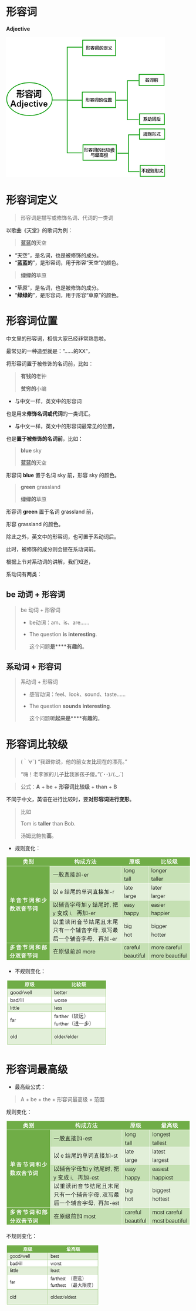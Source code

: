 # **形容词**

**Adjective** 

![img](assets/image-1584101258343.png)

# **形容词定义**

> 形容词是描写或修饰名词、代词的一类词

以歌曲《天堂》的歌词为例：

> **蓝蓝的**天空

* “天空”，是名词，也是被修饰的成分。
* “**蓝蓝的**”，是形容词，用于形容“天空”的颜色。

> **绿绿的**草原

* “草原”，是名词，也是被修饰的成分。
* “**绿绿的**”，是形容词，用于形容“草原”的颜色。

# **形容词位置**



中文里的形容词，相信大家已经非常熟悉啦。

最常见的一种造型就是：“......的XX”，

将形容词置于被修饰的名词前，比如：

> **有钱的**老钟
>
> **贫穷的**小编

* 与中文一样，英文中的形容词

也是用来**修饰名词或代词**的一类词汇。

* 与中文一样，英文中的形容词最常见的位置，

也是**置于被修饰的名词前**，比如：

> **blue** sky
>
> **蓝蓝的**天空



形容词 **blue** 置于名词 sky 前，形容 sky 的颜色。

> **green** grassland
>
> **绿绿的**草原



形容词 **green** 置于名词 grassland 前，

形容 grassland 的颜色。



除此之外，英文中的形容词，也可置于系动词后。

此时，被修饰的成分则会提在系动词前。

根据上节对系动词的讲解，我们知道，

系动词有两类：

## be 动词 + 形容词

> be 动词 + 形容词
>
> * be动词：am、is、are......
>
> * The question **is** **interesting**.
>
>   这个问题**是****有趣的**。

## 系动词 + 形容词



> 系动词 + 形容词
>
> * 感官动词：feel、look、sound、taste......
>
> * The question **sounds** **interesting**.
>
>   这个问题**听起来是****有趣的**。

# **形容词比较级**

> (｀∀´) “我跟你说，他的前女友**比**现在的漂亮。”
>
> “嗨！老李家的儿子**比**我家孩子傻。”(´･･)ﾉ(._.`)

>  公式：**A** + **be** + **形容词比较级** + **than** + **B**

不同于中文，英语在进行比较时，要**对形容词进行变形**。

> 比如
>
> Tom is **taller** than Bob.
>
> 汤姆比鲍勃**高**。

- 规则变化：

![img](assets/image-1584100677350.png)

- 不规则变化：

![img](assets/image-1584100722812.png)

# **形容词最高级**

* 最高级公式：

  

> A + be + the + 形容词最高级 + 范围

规则变化：

![img](assets/image-1584101214571.png)

不规则变化：

![img](assets/image-1584101287815.png)